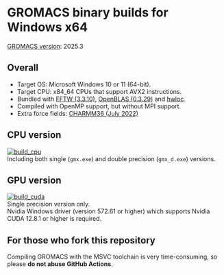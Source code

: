 # GROMACS binary builds for Windows x64

[GROMACS version](https://manual.gromacs.org/current/download.html): 2025.3

## Overall
- Target OS: Microsoft Windows 10 or 11 (64-bit).
- Target CPU: x84_64 CPUs that support AVX2 instructions.
- Bundled with [FFTW (3.3.10)](https://fftw.org), [OpenBLAS (0.3.29)](https://www.openblas.net/) and [hwloc](https://www.open-mpi.org/projects/hwloc/).
- Compiled with OpenMP support, but without MPI support.
- Extra force fields: [CHARMM36 (July 2022)](https://mackerell.umaryland.edu/charmm_ff.shtml#gromacs)

## CPU version
[![build_cpu](https://github.com/KaneGreen/GROMACS-Windows-Builder/actions/workflows/build_cpu.yml/badge.svg)](https://github.com/KaneGreen/GROMACS-Windows-Builder/actions/workflows/build_cpu.yml)  
Including both single (`gmx.exe`) and double precision (`gmx_d.exe`) versions.

## GPU version
[![build_cuda](https://github.com/KaneGreen/GROMACS-Windows-Builder/actions/workflows/build_cuda.yml/badge.svg)](https://github.com/KaneGreen/GROMACS-Windows-Builder/actions/workflows/build_cuda.yml)  
Single precision version only.  
Nvidia Windows driver (version 572.61 or higher) which supports Nvidia CUDA 12.8.1 or higher is required.

## For those who fork this repository
Compiling GROMACS with the MSVC toolchain is very time-consuming, so please **do not abuse GitHub Actions**.
